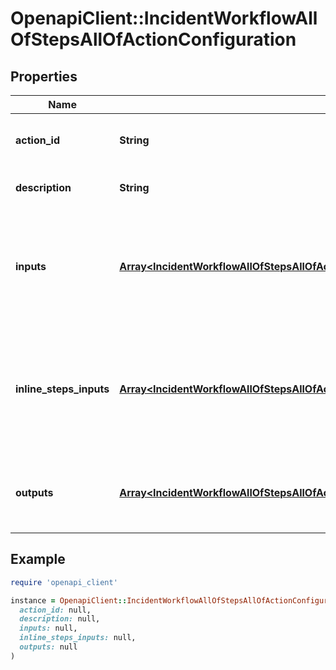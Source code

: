 # OpenapiClient::IncidentWorkflowAllOfStepsAllOfActionConfiguration

## Properties

| Name | Type | Description | Notes |
| ---- | ---- | ----------- | ----- |
| **action_id** | **String** | The identifier of the Action to execute |  |
| **description** | **String** | Description of the Action | [optional][readonly] |
| **inputs** | [**Array&lt;IncidentWorkflowAllOfStepsAllOfActionConfigurationInputsInner&gt;**](IncidentWorkflowAllOfStepsAllOfActionConfigurationInputsInner.md) | An unordered list of standard inputs used to configure the Action to execute |  |
| **inline_steps_inputs** | [**Array&lt;IncidentWorkflowAllOfStepsAllOfActionConfigurationInlineStepsInputsInner&gt;**](IncidentWorkflowAllOfStepsAllOfActionConfigurationInlineStepsInputsInner.md) | An unordered list of specialized inputs used to configure a workflow-within-a-workflow | [optional] |
| **outputs** | [**Array&lt;IncidentWorkflowAllOfStepsAllOfActionConfigurationInlineStepsInputsInnerValueStepsInnerAllOfActionConfigurationOutputsInner&gt;**](IncidentWorkflowAllOfStepsAllOfActionConfigurationInlineStepsInputsInnerValueStepsInnerAllOfActionConfigurationOutputsInner.md) | An unordered list of outputs this action produces | [optional][readonly] |

## Example

```ruby
require 'openapi_client'

instance = OpenapiClient::IncidentWorkflowAllOfStepsAllOfActionConfiguration.new(
  action_id: null,
  description: null,
  inputs: null,
  inline_steps_inputs: null,
  outputs: null
)
```

